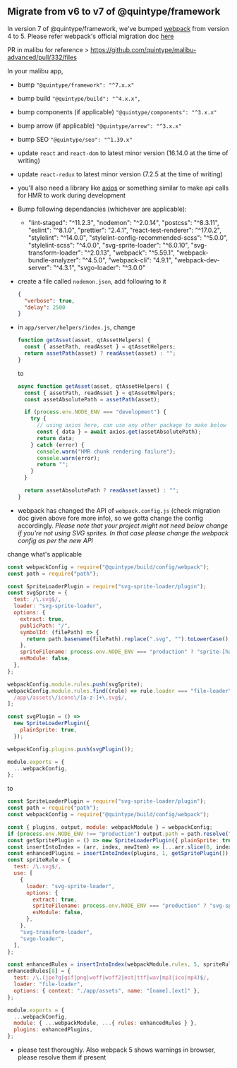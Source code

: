 ## Migrate from v6 to v7 of @quintype/framework

In version 7 of @quintype/framework, we've bumped [webpack](https://www.npmjs.com/package/webpack) from version 4 to 5. Please refer webpack's official migration doc [here](https://webpack.js.org/migrate/5/)

PR in malibu for reference > https://github.com/quintype/malibu-advanced/pull/332/files

In your malibu app,

- bump `"@quintype/framework": "^7.x.x"`
- bump build `"@quintype/build": "^4.x.x",`
- bump components (if applicable) `"@quintype/components": "^3.x.x"`
- bump arrow (if applicable) `"@quintype/arrow": "^3.x.x"`
- bump SEO `"@quintype/seo": "^1.39.x"`
- update `react` and `react-dom` to latest minor version (16.14.0 at the time of writing)
- update `react-redux` to latest minor version (7.2.5 at the time of writing)
- you'll also need a library like [axios](https://www.npmjs.com/package/axios) or something similar to make api calls for HMR to work during development
- Bump following dependancies (whichever are applicable):
  - "lint-staged": "^11.2.3",
    "nodemon": "^2.0.14",
    "postcss": "^8.3.11",
    "eslint": "^8.1.0",
    "prettier": "2.4.1",
    "react-test-renderer": "^17.0.2",
    "stylelint": "^14.0.0",
    "stylelint-config-recommended-scss": "^5.0.0",
    "stylelint-scss": "^4.0.0",
    "svg-sprite-loader": "^6.0.10",
    "svg-transform-loader": "^2.0.13",
    "webpack": "^5.59.1",
    "webpack-bundle-analyzer": "^4.5.0",
    "webpack-cli": "4.9.1",
    "webpack-dev-server": "^4.3.1",
    "svgo-loader": "^3.0.0"
- create a file called `nodemon.json`, add following to it
  ```json
  {
    "verbose": true,
    "delay": 2500
  }
  ```
- in `app/server/helpers/index.js`, change

  ```js
  function getAsset(asset, qtAssetHelpers) {
    const { assetPath, readAsset } = qtAssetHelpers;
    return assetPath(asset) ? readAsset(asset) : "";
  }
  ```

  to

  ```js
  async function getAsset(asset, qtAssetHelpers) {
    const { assetPath, readAsset } = qtAssetHelpers;
    const assetAbsolutePath = assetPath(asset);

    if (process.env.NODE_ENV === "development") {
      try {
        // using axios here, can use any other package to make below call
        const { data } = await axios.get(assetAbsolutePath);
        return data;
      } catch (error) {
        console.warn("HMR chunk rendering failure");
        console.warn(error);
        return "";
      }
    }

    return assetAbsolutePath ? readAsset(asset) : "";
  }
  ```

- webpack has changed the API of `webpack.config.js` (check migration doc given above fore more info), so we gotta change the config accordingly. _Please note that your project might not need below change if you're not using SVG sprites. In that case please change the webpack config as per the new API_

change what's applicable

```js
const webpackConfig = require("@quintype/build/config/webpack");
const path = require("path");

const SpriteLoaderPlugin = require("svg-sprite-loader/plugin");
const svgSprite = {
  test: /\.svg$/,
  loader: "svg-sprite-loader",
  options: {
    extract: true,
    publicPath: "/",
    symbolId: (filePath) => {
      return path.basename(filePath).replace(".svg", "").toLowerCase();
    },
    spriteFilename: process.env.NODE_ENV === "production" ? "sprite-[hash].svg" : "sprite.svg",
    esModule: false,
  },
};

webpackConfig.module.rules.push(svgSprite);
webpackConfig.module.rules.find((rule) => rule.loader === "file-loader").exclude = [
  /app\/assets\/icons\/[a-z-]+\.svg$/,
];

const svgPlugin = () =>
  new SpriteLoaderPlugin({
    plainSprite: true,
  });

webpackConfig.plugins.push(svgPlugin());

module.exports = {
  ...webpackConfig,
};
```

to

```js
const SpriteLoaderPlugin = require("svg-sprite-loader/plugin");
const path = require("path");
const webpackConfig = require("@quintype/build/config/webpack");

const { plugins, output, module: webpackModule } = webpackConfig;
if (process.env.NODE_ENV !== "production") output.path = path.resolve("./public");
const getSpritePlugin = () => new SpriteLoaderPlugin({ plainSprite: true });
const insertIntoIndex = (arr, index, newItem) => [...arr.slice(0, index), newItem, ...arr.slice(index)];
const enhancedPlugins = insertIntoIndex(plugins, 1, getSpritePlugin());
const spriteRule = {
  test: /\.svg$/,
  use: [
    {
      loader: "svg-sprite-loader",
      options: {
        extract: true,
        spriteFilename: process.env.NODE_ENV === "production" ? "svg-sprite-[hash].svg" : "svg-sprite.svg",
        esModule: false,
      },
    },
    "svg-transform-loader",
    "svgo-loader",
  ],
};

const enhancedRules = insertIntoIndex(webpackModule.rules, 5, spriteRule);
enhancedRules[8] = {
  test: /\.(jpe?g|gif|png|woff|woff2|eot|ttf|wav|mp3|ico|mp4)$/,
  loader: "file-loader",
  options: { context: "./app/assets", name: "[name].[ext]" },
};

module.exports = {
  ...webpackConfig,
  module: { ...webpackModule, ...{ rules: enhancedRules } },
  plugins: enhancedPlugins,
};
```

- please test thoroughly. Also webpack 5 shows warnings in browser, please resolve them if present
